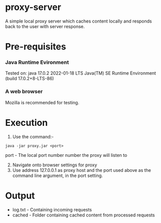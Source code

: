 # proxy-server
A simple local proxy server which caches content locally and responds back to the user with server response.

# Pre-requisites
### Java Runtime Evironment
Tested on: 
java 17.0.2 2022-01-18 LTS
Java(TM) SE Runtime Environment (build 17.0.2+8-LTS-86)

### A web browser
Mozilla is recommended for testing.

# Execution

1) Use the command:-
```
java -jar proxy.jar <port>
```
port - The local port number number the proxy will listen to


2) Navigate onto browser settings for proxy
3) Use address 127.0.0.1 as proxy host and the port used above as the command line argument, in the port setting.

# Output
- log.txt - Containing incoming requests
- cached - Folder containing cached content from processed requests

